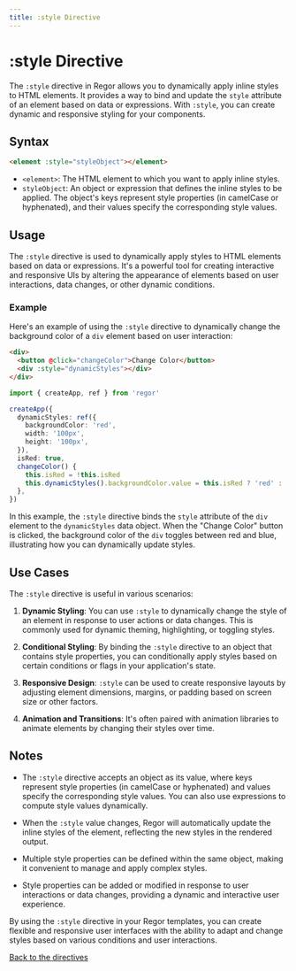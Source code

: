 ```yaml
---
title: :style Directive
---
```


# :style Directive

The `:style` directive in Regor allows you to dynamically apply inline styles to HTML elements. It provides a way to bind and update the `style` attribute of an element based on data or expressions. With `:style`, you can create dynamic and responsive styling for your components.

## Syntax

```html
<element :style="styleObject"></element>
```

- `<element>`: The HTML element to which you want to apply inline styles.
- `styleObject`: An object or expression that defines the inline styles to be applied. The object's keys represent style properties (in camelCase or hyphenated), and their values specify the corresponding style values.

## Usage

The `:style` directive is used to dynamically apply styles to HTML elements based on data or expressions. It's a powerful tool for creating interactive and responsive UIs by altering the appearance of elements based on user interactions, data changes, or other dynamic conditions.

### Example

Here's an example of using the `:style` directive to dynamically change the background color of a `div` element based on user interaction:

```html
<div>
  <button @click="changeColor">Change Color</button>
  <div :style="dynamicStyles"></div>
</div>
```

```ts
import { createApp, ref } from 'regor'

createApp({
  dynamicStyles: ref({
    backgroundColor: 'red',
    width: '100px',
    height: '100px',
  }),
  isRed: true,
  changeColor() {
    this.isRed = !this.isRed
    this.dynamicStyles().backgroundColor.value = this.isRed ? 'red' : 'blue'
  },
})
```

In this example, the `:style` directive binds the `style` attribute of the `div` element to the `dynamicStyles` data object. When the "Change Color" button is clicked, the background color of the `div` toggles between red and blue, illustrating how you can dynamically update styles.

## Use Cases

The `:style` directive is useful in various scenarios:

1. **Dynamic Styling**: You can use `:style` to dynamically change the style of an element in response to user actions or data changes. This is commonly used for dynamic theming, highlighting, or toggling styles.

2. **Conditional Styling**: By binding the `:style` directive to an object that contains style properties, you can conditionally apply styles based on certain conditions or flags in your application's state.

3. **Responsive Design**: `:style` can be used to create responsive layouts by adjusting element dimensions, margins, or padding based on screen size or other factors.

4. **Animation and Transitions**: It's often paired with animation libraries to animate elements by changing their styles over time.

## Notes

- The `:style` directive accepts an object as its value, where keys represent style properties (in camelCase or hyphenated) and values specify the corresponding style values. You can also use expressions to compute style values dynamically.

- When the `:style` value changes, Regor will automatically update the inline styles of the element, reflecting the new styles in the rendered output.

- Multiple style properties can be defined within the same object, making it convenient to manage and apply complex styles.

- Style properties can be added or modified in response to user interactions or data changes, providing a dynamic and interactive user experience.

By using the `:style` directive in your Regor templates, you can create flexible and responsive user interfaces with the ability to adapt and change styles based on various conditions and user interactions.

[Back to the directives](directives.md)

